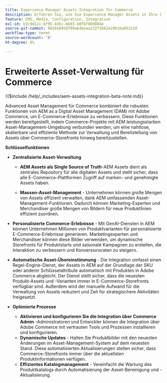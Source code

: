 ```yaml
---
title: Experience Manager Assets-Integration für Commerce
description: Erfahren Sie, wie Sie Experience Manager Assets in Ihre [!DNL Commerce] Instanz integrieren können, um auf unzählige Medien-Assets zuzugreifen, die in Ihrem Store verwendet werden können.
feature: CMS, Media, Configuration, Integration
exl-id: b3c9d12c-bf95-435c-bb93-b8fbf80d084e
source-git-commit: 98181692df99ab4beaa232f1662a29b16a053210
workflow-type: tm+mt
source-wordcount: '0'
ht-degree: 0%

---
```


# Erweiterte Asset-Verwaltung für Commerce

{{$include /help/_includes/aem-assets-integration-beta-note.md}}

Advanced Asset Management für Commerce kombiniert die robusten Funktionen von AEM as a Digital Asset Management (DAM) mit Adobe Commerce, um E-Commerce-Erlebnisse zu verbessern. Diese Funktionen werden bereitgestellt, indem Commerce-Projekte mit AEM leistungsstarken Asset-Management-Umgebung verbunden werden, um eine nahtlose, skalierbare und effiziente Methode zur Verwaltung und Bereitstellung von Assets über Commerce-Storefronts hinweg bereitzustellen.

**Schlüsselfunktionen**

- **Zentralisierte Asset-Verwaltung**

   - **AEM Assets als Single Source of Truth**-AEM Assets dient als zentrales Repository für alle digitalen Assets und stellt sicher, dass alle E-Commerce-Plattformen Zugriff auf marken- und genehmigte Assets haben.

   - **Massen-Asset-Management** - Unternehmen können große Mengen von Assets effizient verwalten, dank AEM umfassenden Asset-Management-Funktionen. Dadurch können Marketing-Experten und Merchandiser große Mengen von Bildern für neue Produktlinien effizient zuordnen.

- **Personalisierte Commerce-Erlebnisse** - Mit GenAI-Diensten in AEM können Unternehmen Millionen von Produktvarianten für personalisierte E-Commerce-Erlebnisse generieren. Marketingexperten und Merchandiser können diese Bilder verwenden, um dynamische Storefronts für Produktstarts und saisonale Kampagnen zu erstellen, die Interaktion zu verbessern und Konversionsraten zu steigern.

- **Automatische Asset-Übereinstimmung** - Die Integration umfasst einen Regel-Engine-Dienst, der Assets in AEM auf der Grundlage der SKU oder anderer Schlüsselattribute automatisch mit Produkten in Adobe Commerce abgleicht. Der Dienst stellt sicher, dass die neuesten Produkt-Assets und -Varianten immer in E-Commerce-Storefronts verfügbar sind. Außerdem wird der manuelle Aufwand für die Verwaltung von Assets reduziert und Zeit für strategischere Aktivitäten freigesetzt.

- **Optimierte Prozesse**

   - **Aktivieren und konfigurieren Sie die Integration über Commerce Admin** -Administratoren und Entwickler können die Integration über Adobe Commerce mit vertrauten Tools und Prozessen installieren und konfigurieren.
   - **Dynamische Updates** - Halten Sie Produktbilder mit den neuesten Änderungen im Asset-Management-System auf dem neuesten Stand. Diese automatisierten Aktualisierungen stellen sicher, dass Commerce-Storefronts immer über die aktuellsten Produktinformationen verfügen.
   - **Effizientes Katalogmanagement** - Vereinfacht die Wartung des Produktkatalogs durch Automatisierung der Asset-Bereinigung und -Aktualisierung.
